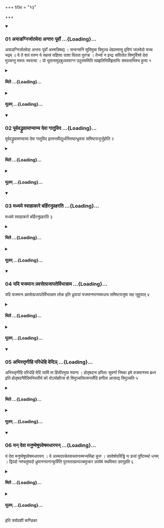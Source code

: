 +++
title = "१३"

+++

<div class="js_include" includetitle="true" newlevelforh1="3" unfilled url="/vedAH_yajuH/taittirIyam/sUtram/ApastambaH/shrautam/vishvAsa-prastutiH/03/13/01_ayADagnirjAtavedA_antaraH_pUrvo.md">
<details open><summary><h3>01 अयाडग्निर्जातवेदा अन्तरः पूर्वो ...{Loading}...</h3></summary>

अयाडग्निर्जातवेदा अन्तरः पूर्वो अस्मन्निषद्य । सन्वन्सनिं सुविमुचा विमुञ्च धेह्यस्मासु द्रविणं जातवेदो यच्च भद्रम् ॥ ये ते शतं वरुण ये सहस्रं यज्ञियाः पाशा वितता पुरुत्रा । तेभ्यो न इन्द्रः सवितोत विष्णुर्विश्वे देवा मुञ्चन्तु मरुतः स्वस्त्या । यो भूतानामुद्बुध्यस्वाग्न उदुत्तममिति व्याहृतिभिर्विहृताभिः समस्ताभिश्च हुत्वा १
</details>
</div>
<div class="js_include collapsed" newlevelforh1="4" title="थिते" unfilled url="/vedAH_yajuH/taittirIyam/sUtram/ApastambaH/shrautam/thite/03/13/01_ayADagnirjAtavedA_antaraH_pUrvo.md">
<details><summary><h4>थिते ...{Loading}...</h4></summary>

अयाडग्निर्जातवेदा अन्तरः पूर्वो अस्मन्निषद्य । सन्वन्सनिं सुविमुचा विमुञ्च धेह्यस्मासु द्रविणं जातवेदो यच्च भद्रम् ॥ ये ते शतं वरुण ये सहस्रं यज्ञियाः पाशा वितता पुरुत्रा । तेभ्यो न इन्द्रः सवितोत विष्णुर्विश्वे देवा मुञ्चन्तु मरुतः स्वस्त्या । यो भूतानामुद्बुध्यस्वाग्न उदुत्तममिति व्याहृतिभिर्विहृताभिः समस्ताभिश्च हुत्वा १
</details>
</div>
<div class="js_include collapsed" newlevelforh1="4" title="मूलम्" unfilled url="/vedAH_yajuH/taittirIyam/sUtram/ApastambaH/shrautam/mUlam/03/13/01_ayADagnirjAtavedA_antaraH_pUrvo.md">
<details><summary><h4>मूलम् ...{Loading}...</h4></summary>

अयाडग्निर्जातवेदा अन्तरः पूर्वो अस्मन्निषद्य । सन्वन्सनिं सुविमुचा विमुञ्च धेह्यस्मासु द्रविणं जातवेदो यच्च भद्रम् ॥ ये ते शतं वरुण ये सहस्रं यज्ञियाः पाशा वितता पुरुत्रा । तेभ्यो न इन्द्रः सवितोत विष्णुर्विश्वे देवा मुञ्चन्तु मरुतः स्वस्त्या । यो भूतानामुद्बुध्यस्वाग्न उदुत्तममिति व्याहृतिभिर्विहृताभिः समस्ताभिश्च हुत्वा १
</details>
</div>
<div class="js_include" includetitle="true" newlevelforh1="3" unfilled url="/vedAH_yajuH/taittirIyam/sUtram/ApastambaH/shrautam/vishvAsa-prastutiH/03/13/02_pUrvavaddhruvAmApyAyya_devA_gAtuvida.md">
<details open><summary><h3>02 पूर्ववद्ध्रुवामाप्याय्य देवा गातुविद ...{Loading}...</h3></summary>

पूर्ववद्ध्रुवामाप्याय्य देवा गातुविद इत्यन्तर्वेद्यूर्ध्वस्तिष्ठन्ध्रुवया समिष्टयजुर्जुहोति २
</details>
</div>
<div class="js_include collapsed" newlevelforh1="4" title="थिते" unfilled url="/vedAH_yajuH/taittirIyam/sUtram/ApastambaH/shrautam/thite/03/13/02_pUrvavaddhruvAmApyAyya_devA_gAtuvida.md">
<details><summary><h4>थिते ...{Loading}...</h4></summary>

पूर्ववद्ध्रुवामाप्याय्य देवा गातुविद इत्यन्तर्वेद्यूर्ध्वस्तिष्ठन्ध्रुवया समिष्टयजुर्जुहोति २
</details>
</div>
<div class="js_include collapsed" newlevelforh1="4" title="मूलम्" unfilled url="/vedAH_yajuH/taittirIyam/sUtram/ApastambaH/shrautam/mUlam/03/13/02_pUrvavaddhruvAmApyAyya_devA_gAtuvida.md">
<details><summary><h4>मूलम् ...{Loading}...</h4></summary>

पूर्ववद्ध्रुवामाप्याय्य देवा गातुविद इत्यन्तर्वेद्यूर्ध्वस्तिष्ठन्ध्रुवया समिष्टयजुर्जुहोति २
</details>
</div>
<div class="js_include" includetitle="true" newlevelforh1="3" unfilled url="/vedAH_yajuH/taittirIyam/sUtram/ApastambaH/shrautam/vishvAsa-prastutiH/03/13/03_madhyame_svAhAkAre_barhiranupraharati.md">
<details open><summary><h3>03 मध्यमे स्वाहाकारे बर्हिरनुप्रहरति ...{Loading}...</h3></summary>

मध्यमे स्वाहाकारे बर्हिरनुप्रहरति ३
</details>
</div>
<div class="js_include collapsed" newlevelforh1="4" title="थिते" unfilled url="/vedAH_yajuH/taittirIyam/sUtram/ApastambaH/shrautam/thite/03/13/03_madhyame_svAhAkAre_barhiranupraharati.md">
<details><summary><h4>थिते ...{Loading}...</h4></summary>

मध्यमे स्वाहाकारे बर्हिरनुप्रहरति ३
</details>
</div>
<div class="js_include collapsed" newlevelforh1="4" title="मूलम्" unfilled url="/vedAH_yajuH/taittirIyam/sUtram/ApastambaH/shrautam/mUlam/03/13/03_madhyame_svAhAkAre_barhiranupraharati.md">
<details><summary><h4>मूलम् ...{Loading}...</h4></summary>

मध्यमे स्वाहाकारे बर्हिरनुप्रहरति ३
</details>
</div>
<div class="js_include" includetitle="true" newlevelforh1="3" unfilled url="/vedAH_yajuH/taittirIyam/sUtram/ApastambaH/shrautam/vishvAsa-prastutiH/03/13/04_yadi_yajamAnaH_pravasetprajApatervibhAnnAma.md">
<details open><summary><h3>04 यदि यजमानः प्रवसेत्प्रजापतेर्विभान्नाम ...{Loading}...</h3></summary>

यदि यजमानः प्रवसेत्प्रजापतेर्विभान्नाम लोक इति ध्रुवायां यजमानभागमवधाय समिष्टयजुषा सह जुहुयात् ४
</details>
</div>
<div class="js_include collapsed" newlevelforh1="4" title="थिते" unfilled url="/vedAH_yajuH/taittirIyam/sUtram/ApastambaH/shrautam/thite/03/13/04_yadi_yajamAnaH_pravasetprajApatervibhAnnAma.md">
<details><summary><h4>थिते ...{Loading}...</h4></summary>

यदि यजमानः प्रवसेत्प्रजापतेर्विभान्नाम लोक इति ध्रुवायां यजमानभागमवधाय समिष्टयजुषा सह जुहुयात् ४
</details>
</div>
<div class="js_include collapsed" newlevelforh1="4" title="मूलम्" unfilled url="/vedAH_yajuH/taittirIyam/sUtram/ApastambaH/shrautam/mUlam/03/13/04_yadi_yajamAnaH_pravasetprajApatervibhAnnAma.md">
<details><summary><h4>मूलम् ...{Loading}...</h4></summary>

यदि यजमानः प्रवसेत्प्रजापतेर्विभान्नाम लोक इति ध्रुवायां यजमानभागमवधाय समिष्टयजुषा सह जुहुयात् ४
</details>
</div>
<div class="js_include" includetitle="true" newlevelforh1="3" unfilled url="/vedAH_yajuH/taittirIyam/sUtram/ApastambaH/shrautam/vishvAsa-prastutiH/03/13/05_abhistRNIhi_paridhehi_vedi~n.md">
<details open><summary><h3>05 अभिस्तृणीहि परिधेहि वेदिञ् ...{Loading}...</h3></summary>

अभिस्तृणीहि परिधेहि वेदिं जामिं मा हिंसीरमुया श्याना । होतृषदना हरिताः सुवर्णा निष्का इमे यजमानस्य ब्रध्न इति होतृषदनैर्वेदिमभिस्तीर्य को वोऽयोक्षीत्स वो विमुञ्चत्वित्यन्तर्वेदि प्रणीता आसाद्य विमुञ्चति ५
</details>
</div>
<div class="js_include collapsed" newlevelforh1="4" title="थिते" unfilled url="/vedAH_yajuH/taittirIyam/sUtram/ApastambaH/shrautam/thite/03/13/05_abhistRNIhi_paridhehi_vedi~n.md">
<details><summary><h4>थिते ...{Loading}...</h4></summary>

अभिस्तृणीहि परिधेहि वेदिं जामिं मा हिंसीरमुया श्याना । होतृषदना हरिताः सुवर्णा निष्का इमे यजमानस्य ब्रध्न इति होतृषदनैर्वेदिमभिस्तीर्य को वोऽयोक्षीत्स वो विमुञ्चत्वित्यन्तर्वेदि प्रणीता आसाद्य विमुञ्चति ५
</details>
</div>
<div class="js_include collapsed" newlevelforh1="4" title="मूलम्" unfilled url="/vedAH_yajuH/taittirIyam/sUtram/ApastambaH/shrautam/mUlam/03/13/05_abhistRNIhi_paridhehi_vedi~n.md">
<details><summary><h4>मूलम् ...{Loading}...</h4></summary>

अभिस्तृणीहि परिधेहि वेदिं जामिं मा हिंसीरमुया श्याना । होतृषदना हरिताः सुवर्णा निष्का इमे यजमानस्य ब्रध्न इति होतृषदनैर्वेदिमभिस्तीर्य को वोऽयोक्षीत्स वो विमुञ्चत्वित्यन्तर्वेदि प्रणीता आसाद्य विमुञ्चति ५
</details>
</div>
<div class="js_include" includetitle="true" newlevelforh1="3" unfilled url="/vedAH_yajuH/taittirIyam/sUtram/ApastambaH/shrautam/vishvAsa-prastutiH/03/13/06_yan_devA_manuShyeShUpaveShamadhArayan.md">
<details open><summary><h3>06 यन् देवा मनुष्येषूपवेषमधारयन् ...{Loading}...</h3></summary>

यं देवा मनुष्येषूपवेषमधारयन् । ये अस्मदपचेतसस्तानस्मभ्यमिहा कुरु । उपवेषोपविड्ढि नः प्रजां पुष्टिमथो धनम् । द्विपदो नश्चतुष्पदो ध्रुवाननपगान्कुर्विति पुरस्तात्प्रत्यञ्चमुत्कर उपवेषं स्थविमत उपगूहति ६
</details>
</div>
<div class="js_include collapsed" newlevelforh1="4" title="थिते" unfilled url="/vedAH_yajuH/taittirIyam/sUtram/ApastambaH/shrautam/thite/03/13/06_yan_devA_manuShyeShUpaveShamadhArayan.md">
<details><summary><h4>थिते ...{Loading}...</h4></summary>

यं देवा मनुष्येषूपवेषमधारयन् । ये अस्मदपचेतसस्तानस्मभ्यमिहा कुरु । उपवेषोपविड्ढि नः प्रजां पुष्टिमथो धनम् । द्विपदो नश्चतुष्पदो ध्रुवाननपगान्कुर्विति पुरस्तात्प्रत्यञ्चमुत्कर उपवेषं स्थविमत उपगूहति ६
</details>
</div>
<div class="js_include collapsed" newlevelforh1="4" title="मूलम्" unfilled url="/vedAH_yajuH/taittirIyam/sUtram/ApastambaH/shrautam/mUlam/03/13/06_yan_devA_manuShyeShUpaveShamadhArayan.md">
<details><summary><h4>मूलम् ...{Loading}...</h4></summary>

यं देवा मनुष्येषूपवेषमधारयन् । ये अस्मदपचेतसस्तानस्मभ्यमिहा कुरु । उपवेषोपविड्ढि नः प्रजां पुष्टिमथो धनम् । द्विपदो नश्चतुष्पदो ध्रुवाननपगान्कुर्विति पुरस्तात्प्रत्यञ्चमुत्कर उपवेषं स्थविमत उपगूहति ६
</details>
</div>

  
इति त्रयोदशी कण्डिका 
